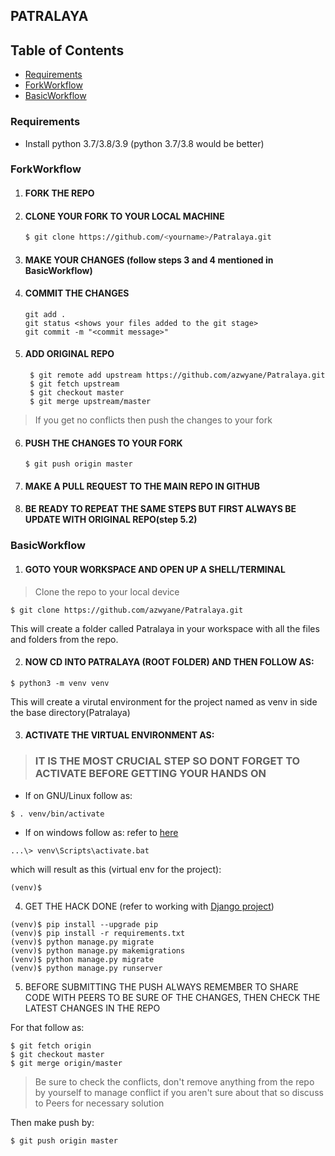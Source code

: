 ## PATRALAYA

## Table of Contents
- [Requirements](#Requirements)
- [ForkWorkflow](#ForkWorkflow)
- [BasicWorkflow](#BasicWorkflow)


### Requirements
- Install python 3.7/3.8/3.9 (python 3.7/3.8 would be better)

### ForkWorkflow

1. #### FORK THE REPO 
2. #### CLONE YOUR FORK TO YOUR LOCAL MACHINE
   ```sh
   $ git clone https://github.com/<yourname>/Patralaya.git
   ```
3. #### MAKE YOUR CHANGES (follow steps 3 and 4 mentioned in BasicWorkflow)
4. #### COMMIT THE CHANGES
   ```
   git add .
   git status <shows your files added to the git stage>
   git commit -m "<commit message>"
   ```
5. #### ADD ORIGINAL REPO 
   ```
    $ git remote add upstream https://github.com/azwyane/Patralaya.git
    $ git fetch upstream
    $ git checkout master
    $ git merge upstream/master

    ```
> If you get no conflicts then push the changes to your fork
6. #### PUSH THE CHANGES TO YOUR FORK
   ```
   $ git push origin master
   ```
7. #### MAKE A PULL REQUEST TO THE MAIN REPO IN GITHUB
8. #### BE READY TO REPEAT THE SAME STEPS BUT FIRST ALWAYS BE UPDATE WITH ORIGINAL REPO(step 5.2)

### BasicWorkflow

1. #### GOTO YOUR WORKSPACE AND OPEN UP A SHELL/TERMINAL
> Clone the repo to your local device 
```
$ git clone https://github.com/azwyane/Patralaya.git
```
This will create a folder called Patralaya in your workspace with 
all the files and folders from the repo.

2. #### NOW CD INTO PATRALAYA (ROOT FOLDER) AND THEN FOLLOW AS:
```
$ python3 -m venv venv
``` 
This will create a virutal environment for the project named as venv in side the base directory(Patralaya)

3. #### ACTIVATE THE VIRTUAL ENVIRONMENT AS:

> ### IT IS THE MOST CRUCIAL STEP SO DONT FORGET TO ACTIVATE BEFORE GETTING YOUR HANDS ON


- If on GNU/Linux follow as:
```
$ . venv/bin/activate
```

- If on windows follow as: refer to [here](https://docs.djangoproject.com/en/3.1/howto/windows/)
```
...\> venv\Scripts\activate.bat
```
which will result as this (virtual env for the project): 
```
(venv)$ 
```
4. GET THE HACK DONE (refer to working with [Django project](https://docs.djangoproject.com/en/3.1/))

```
(venv)$ pip install --upgrade pip
(venv)$ pip install -r requirements.txt
(venv)$ python manage.py migrate
(venv)$ python manage.py makemigrations
(venv)$ python manage.py migrate
(venv)$ python manage.py runserver
```

5. BEFORE SUBMITTING THE PUSH ALWAYS REMEMBER TO SHARE CODE WITH PEERS TO BE SURE OF THE CHANGES, THEN CHECK THE LATEST CHANGES IN THE REPO 

For that follow as:
```
$ git fetch origin
$ git checkout master
$ git merge origin/master
```
> Be sure to check the conflicts, don't remove anything from
> the repo by yourself to manage conflict if you aren't sure about that 
> so discuss to Peers for necessary solution

Then make push by:
```
$ git push origin master
```
